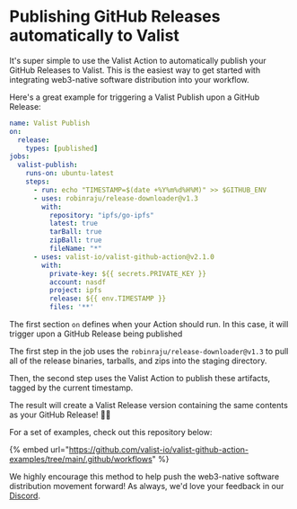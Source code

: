# Publishing GitHub Releases automatically to Valist

It's super simple to use the Valist Action to automatically publish your GitHub Releases to Valist. This is the easiest way to get started with integrating web3-native software distribution into your workflow.

Here's a great example for triggering a Valist Publish upon a GitHub Release:

```yaml
name: Valist Publish
on:
  release:
    types: [published]
jobs:
  valist-publish:
    runs-on: ubuntu-latest
    steps:
      - run: echo "TIMESTAMP=$(date +%Y%m%d%H%M)" >> $GITHUB_ENV
      - uses: robinraju/release-downloader@v1.3
        with:
          repository: "ipfs/go-ipfs"
          latest: true
          tarBall: true
          zipBall: true
          fileName: "*"
      - uses: valist-io/valist-github-action@v2.1.0
        with:
          private-key: ${{ secrets.PRIVATE_KEY }}
          account: nasdf
          project: ipfs
          release: ${{ env.TIMESTAMP }}
          files: '**'
```

The first section `on` defines when your Action should run. In this case, it will trigger upon a GitHub Release being published

The first step in the job uses the `robinraju/release-downloader@v1.3` to pull all of the release binaries, tarballs, and zips into the staging directory.

Then, the second step uses the Valist Action to publish these artifacts, tagged by the current timestamp.

The result will create a Valist Release version containing the same contents as your GitHub Release! 🥳🎉

For a set of examples, check out this repository below:

{% embed url="https://github.com/valist-io/valist-github-action-examples/tree/main/.github/workflows" %}

We highly encourage this method to help push the web3-native software distribution movement forward! As always, we'd love your feedback in our [Discord](https://valist.io/discord).
